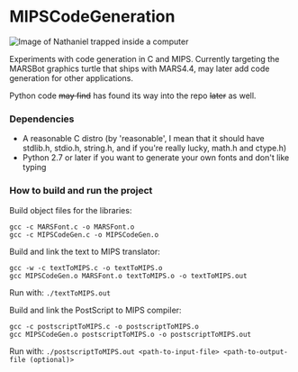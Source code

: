 # MIPSCodeGeneration

![Image of Nathaniel trapped inside a computer](http://i.imgur.com/azol0t9.png "Image of Nathaniel trapped inside a computer")

Experiments with code generation in C and MIPS. Currently targeting the MARSBot graphics turtle that ships with MARS4.4, may later add code generation for other applications.

Python code ~~may find~~ has found its way into the repo ~~later~~ as well.

### Dependencies
+ A reasonable C distro (by 'reasonable', I mean that it should have stdlib.h, stdio.h, string.h, and if you're really lucky, math.h and ctype.h)
+ Python 2.7 or later if you want to generate your own fonts and don't like typing

### How to build and run the project

Build object files for the libraries:

```
gcc -c MARSFont.c -o MARSFont.o
gcc -c MIPSCodeGen.c -o MIPSCodeGen.o
```

Build and link the text to MIPS translator:

```
gcc -w -c textToMIPS.c -o textToMIPS.o
gcc MIPSCodeGen.o MARSFont.o textToMIPS.o -o textToMIPS.out
```
Run with: ```./textToMIPS.out```

Build and link the PostScript to MIPS compiler:
```
gcc -c postscriptToMIPS.c -o postscriptToMIPS.o
gcc MIPSCodeGen.o postscriptToMIPS.o -o postscriptToMIPS.out
```

Run with: ```./postscriptToMIPS.out <path-to-input-file> <path-to-output-file (optional)>```

